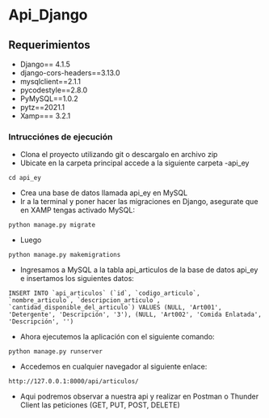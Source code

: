 # Api_Django

## Requerimientos 
- Django== 4.1.5
- django-cors-headers==3.13.0
- mysqlclient==2.1.1
- pycodestyle==2.8.0
- PyMySQL==1.0.2
- pytz==2021.1
- Xamp=== 3.2.1

### Intrucciónes de ejecución

- Clona el proyecto utilizando git o descargalo en archivo zip
- Ubicate en la carpeta principal accede a la siguiente carpeta -api_ey
```
cd api_ey
```
- Crea una base de datos llamada api_ey en MySQL
- Ir a la terminal y poner hacer las migraciones en Django, asegurate que en XAMP tengas activado MySQL:
```
python manage.py migrate
```
- Luego
```
python manage.py makemigrations
```
- Ingresamos a MySQL a la tabla api_articulos de la base de datos api_ey e insertamos los siguientes datos: 
```
INSERT INTO `api_articulos` (`id`, `codigo_articulo`, `nombre_articulo`, `descripcion_articulo`, `cantidad_disponible_del_articulo`) VALUES (NULL, 'Art001', 'Detergente', 'Descripción', '3'), (NULL, 'Art002', 'Comida Enlatada', 'Descripción', '')
```
- Ahora ejecutemos la aplicación con el siguiente comando:
```
python manage.py runserver
```
- Accedemos en cualquier navegador al siguiente enlace:
```
http://127.0.0.1:8000/api/articulos/
```
- Aqui podremos observar a nuestra api y realizar en Postman o Thunder Client las peticiones (GET, PUT, POST, DELETE)
